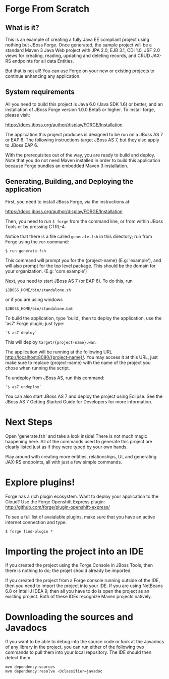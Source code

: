 Forge From Scratch
========================

What is it?
-----------

This is an example of creating a fully Java EE compliant project using nothing
but JBoss Forge. Once generated, the sample project will be a standard Maven 3
Java Web project with JPA 2.0, EJB 3.1, CDI 1.0, JSF 2.0 views for creating, reading, updating
and deleting records, and CRUD JAX-RS endpoints for all data Entities.

But that is not all! You can use Forge on your new or existing projects
to continue enhancing any application.

System requirements
-------------------

All you need to build this project is Java 6.0 (Java SDK 1.6) or better, and an installation
of JBoss Forge version 1.0.0.Beta5 or higher. To install forge, please visit: 

   https://docs.jboss.org/author/display/FORGE/Installation

The application this project produces is designed to be run on a JBoss AS 7 or EAP 6. 
The following instructions target JBoss AS 7, but they also apply to JBoss EAP 6.
 
With the prerequisites out of the way, you are ready to build and deploy. Note that you
do not need Maven installed in order to build this application because Forge bundles
an embedded Maven 3 installation.

Generating, Building, and Deploying the application
-------------------------
 
First, you need to install JBoss Forge, via the instructions at:

   https://docs.jboss.org/author/display/FORGE/Installation

Then, you need to run `$ forge` from the command line, or from within JBoss Tools
or by pressing CTRL-4.

Notice that there is a file called `generate.fsh` in this directory; run from Forge
using the `run` command:

   `$ run generate.fsh`

This command will prompt you for the {project-name} (E.g: 'example'),
and will also prompt for the top level package. This should be the domain for your
organization. (E.g: 'com.example')

Next, you need to start JBoss AS 7 (or EAP 6). To do this, run
  
    $JBOSS_HOME/bin/standalone.sh
  
or if you are using windows
 
    $JBOSS_HOME/bin/standalone.bat

To build the application, type 'build', then to deploy the application, use the 
'as7' Forge plugin; just type:

    `$ as7 deploy`

This will deploy `target/{project-name}.war`.
 
The application will be running at the following URL <http://localhost:8080/{project-name}/>.
You may access it at this URL, just make sure to replace {project-name} with the name of the
project you chose when running the script.

To undeploy from JBoss AS, run this command:

    `$ as7 undeploy`

You can also start JBoss AS 7 and deploy the project using Eclipse. See the JBoss AS 7
Getting Started Guide for Developers for more information.
 
Next Steps
============================
Open 'generate.fsh' and take a look inside! There is not much magic happening here. All of the
commands used to generate this project are clearly listed just as if they were typed by your
own hands.

Play around with creating more entities, relationships, UI, and generating JAX-RS endpoints,
all with just a few simple commands.

Explore plugins! 
================
Forge has a rich plugin ecosystem. Want to deploy your application to the Cloud?
Use the Forge Openshift Express plugin: http://github.com/forge/plugin-openshift-express/

To see a full list of avaialable plugins, make sure that you have an active internet connection and type:

   `$ forge find-plugin *`

Importing the project into an IDE
=================================

If you created the project using the Forge Console in JBoss Tools, then there is 
nothing to do; the projet should already be imported.

If you created the project from a Forge console running outside of the IDE, then
you need to import the project into your IDE. If you are using NetBeans 6.8 or
IntelliJ IDEA 9, then all you have to do is open the project as an existing
project. Both of these IDEs recognize Maven projects natively.

Downloading the sources and Javadocs
====================================

If you want to be able to debug into the source code or look at the Javadocs
of any library in the project, you can run either of the following two
commands to pull them into your local repository. The IDE should then detect
them.

    mvn dependency:sources
    mvn dependency:resolve -Dclassifier=javadoc
